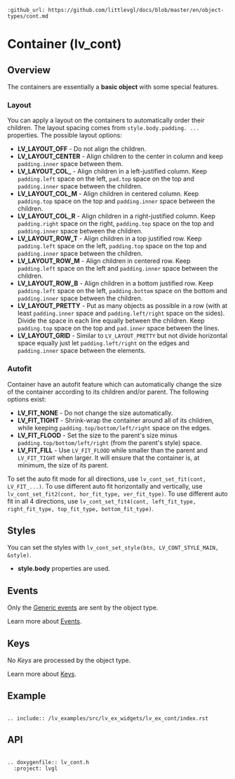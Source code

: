 ```eval_rst
:github_url: https://github.com/littlevgl/docs/blob/master/en/object-types/cont.md
```
# Container (lv_cont)

## Overview

The containers are essentially a **basic object** with some special features.

### Layout
You can apply a layout on the containers to automatically order their children. The layout spacing comes from `style.body.padding. ...` properties. The possible layout options:

- **LV_LAYOUT_OFF** - Do not align the children.
- **LV_LAYOUT_CENTER** - Align children to the center in column and keep `padding.inner` space between them.
- **LV_LAYOUT_COL_** - Align children in a left-justified column. Keep `padding.left` space on the left, `pad.top` space on the top and `padding.inner` space between the children.
- **LV_LAYOUT_COL_M** - Align children in centered column. Keep `padding.top` space on the top and `padding.inner` space between the children.
- **LV_LAYOUT_COL_R** - Align children in a right-justified column. Keep `padding.right` space on the right, `padding.top` space on the top and `padding.inner` space between the children.
- **LV_LAYOUT_ROW_T** - Align children in a top justified row. Keep `padding.left` space on the left, `padding.top` space on the top and `padding.inner` space between the children.
- **LV_LAYOUT_ROW_M** - Align children in centered row. Keep `padding.left` space on the left and `padding.inner` space between the children.
- **LV_LAYOUT_ROW_B** - Align children in a bottom justified row. Keep `padding.left` space on the left, `padding.bottom` space on the bottom and `padding.inner` space between the children.
- **LV_LAYOUT_PRETTY** - Put as many objects as possible in a row (with at least `padding.inner` space and `padding.left/right` space on the sides). Divide the space in each line equally between the children.
Keep `padding.top` space on the top and `pad.inner` space between the lines.
- **LV_LAYOUT_GRID** - Similar to `LV_LAYOUT_PRETTY` but not divide horizontal space equally just let `padding.left/right` on the edges and `padding.inner` space between the elements.

### Autofit
Container have an autofit feature which can automatically change the size of the container according to its children and/or parent. The following options exist:
- **LV_FIT_NONE** - Do not change the size automatically.
- **LV_FIT_TIGHT** - Shrink-wrap the container around all of its children, while keeping `padding.top/bottom/left/right` space on the edges.
- **LV_FIT_FLOOD** - Set the size to the parent's size minus `padding.top/bottom/left/right` (from the parent's style) space.
- **LV_FIT_FILL** - Use `LV_FIT_FLOOD` while smaller than the parent and `LV_FIT_TIGHT` when larger. It will ensure that the container is, at minimum, the size of its parent.

To set the auto fit mode for all directions, use `lv_cont_set_fit(cont, LV_FIT_...)`.
To use different auto fit horizontally and vertically, use `lv_cont_set_fit2(cont, hor_fit_type, ver_fit_type)`.
To use different auto fit in all 4 directions, use `lv_cont_set_fit4(cont, left_fit_type, right_fit_type, top_fit_type, bottom_fit_type)`.

## Styles
You can set the styles with `lv_cont_set_style(btn, LV_CONT_STYLE_MAIN, &style)`.
- **style.body** properties are used.

## Events
Only the [Generic events](/overview/event.html#generic-events) are sent by the object type.

Learn more about [Events](/overview/event).

## Keys
No *Keys* are processed by the object type.

Learn more about [Keys](/overview/indev).


## Example

```eval_rst

.. include:: /lv_examples/src/lv_ex_widgets/lv_ex_cont/index.rst

```

## API

```eval_rst

.. doxygenfile:: lv_cont.h
  :project: lvgl

```
